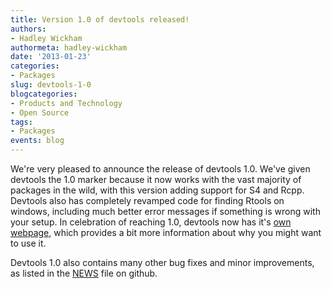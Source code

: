 ```yaml
---
title: Version 1.0 of devtools released!
authors: 
- Hadley Wickham
authormeta: hadley-wickham
date: '2013-01-23'
categories:
- Packages
slug: devtools-1-0
blogcategories:
- Products and Technology
- Open Source
tags:
- Packages
events: blog
---
```



We're very pleased to announce the release of devtools 1.0.  We've given devtools the 1.0 marker because it now works with the vast majority of packages in the wild, with this version adding support for S4 and Rcpp.  Devtools also has completely revamped code for finding Rtools on windows, including much better error messages if something is wrong with your setup. In celebration of reaching 1.0, devtools now has it's [own webpage](https://www.rstudio.com/projects/devtools/), which provides a bit more information about why you might want to use it.

Devtools 1.0 also contains many other bug fixes and minor improvements, as listed in the [NEWS](https://github.com/hadley/devtools/blob/master/NEWS) file on github.


